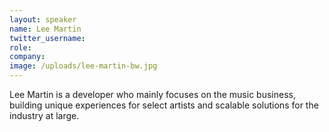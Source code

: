 ```yaml
---
layout: speaker
name: Lee Martin
twitter_username:
role:
company:
image: /uploads/lee-martin-bw.jpg
---
```


Lee Martin is a developer who mainly focuses on the music business, building unique experiences for select artists and scalable solutions for the industry at large.